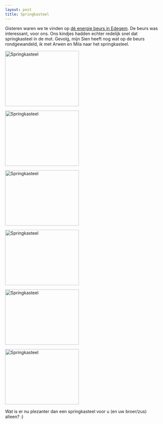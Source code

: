 ```yaml
---
layout: post
title: Springkasteel
---
```

Gisteren waren we te vinden op [dé energie beurs in Edegem](http://www.edegem.be/nieuws/667/default.aspx?_vs=0_N&id=2981). De beurs was interessant, voor ons. Ons kindjes hadden echter redelijk snel dat springkasteel in de mot. Gevolg, mijn Sien heeft nog wat op de beurs rondgewandeld, ik met Arwen en Mila naar het springkasteel.

<a href="http://www.flickr.com/photos/atog/3480037120/" title="Springkasteel by atog, on Flickr"><img src="http://farm4.static.flickr.com/3593/3480037120_553ccc750a_m.jpg" width="240" height="180" alt="Springkasteel" /></a>

<a href="http://www.flickr.com/photos/atog/3479229329/" title="Springkasteel by atog, on Flickr"><img src="http://farm4.static.flickr.com/3391/3479229329_d5e51a7507_m.jpg" width="240" height="180" alt="Springkasteel" /></a>

<a href="http://www.flickr.com/photos/atog/3480036518/" title="Springkasteel by atog, on Flickr"><img src="http://farm4.static.flickr.com/3353/3480036518_8bffae696d_m.jpg" width="240" height="180" alt="Springkasteel" /></a>

<a href="http://www.flickr.com/photos/atog/3480036248/" title="Springkasteel by atog, on Flickr"><img src="http://farm4.static.flickr.com/3305/3480036248_75697c0ffc_m.jpg" width="240" height="180" alt="Springkasteel" /></a>

<a href="http://www.flickr.com/photos/atog/3480036018/" title="Springkasteel by atog, on Flickr"><img src="http://farm4.static.flickr.com/3580/3480036018_0a9633b993_m.jpg" width="240" height="180" alt="Springkasteel" /></a>

<a href="http://www.flickr.com/photos/atog/3480035758/" title="Springkasteel by atog, on Flickr"><img src="http://farm4.static.flickr.com/3638/3480035758_5cd2b8d464_m.jpg" width="240" height="180" alt="Springkasteel" /></a>

Wat is er nu plezanter dan een springkasteel voor u (en uw broer/zus) alleen? :)